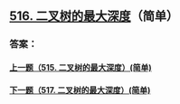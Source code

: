 ## [516. 二叉树的最大深度](https://leetcode-cn.com/problems/merge-two-sorted-lists/)（简单）





### 答案：



#### [上一题（515. 二叉树的最大深度）(简单)](https://github.com/sdwwld/leetCode/blob/master/src/main/java/com/wld/java/leetcode/leetCode0515.md)

#### [下一题（517. 二叉树的最大深度）(简单)](https://github.com/sdwwld/leetCode/blob/master/src/main/java/com/wld/java/leetcode/leetCode0517.md)